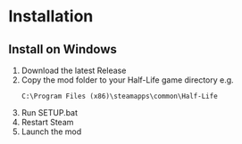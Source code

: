 # Installation

## Install on Windows

1. Download the latest Release
2. Copy the mod folder to your Half-Life game directory e.g.
   ```text
   C:\Program Files (x86)\steamapps\common\Half-Life
   ```
3. Run SETUP.bat
4. Restart Steam
5. Launch the mod
